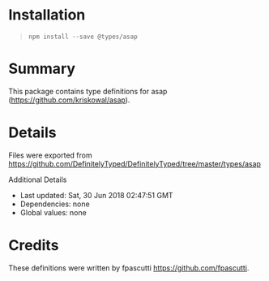 # Installation
> `npm install --save @types/asap`

# Summary
This package contains type definitions for asap (https://github.com/kriskowal/asap).

# Details
Files were exported from https://github.com/DefinitelyTyped/DefinitelyTyped/tree/master/types/asap

Additional Details
 * Last updated: Sat, 30 Jun 2018 02:47:51 GMT
 * Dependencies: none
 * Global values: none

# Credits
These definitions were written by fpascutti <https://github.com/fpascutti>.
